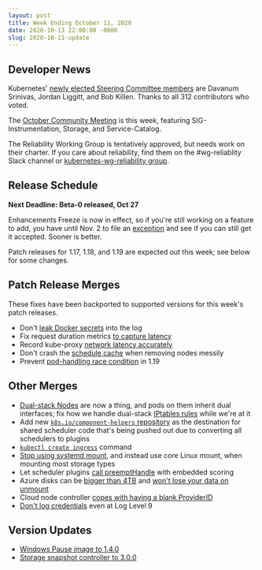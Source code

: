 ```yaml
---
layout: post
title: Week Ending October 11, 2020
date: 2020-10-13 22:00:00 -0000
slug: 2020-10-11-update
---
```


## Developer News

Kubernetes' [newly elected Steering Committee members](https://kubernetes.io/blog/2020/10/12/steering-committee-results-2020/) are Davanum Srinivas, Jordan Liggitt, and Bob Killen. Thanks to all 312 contributors who voted.

The [October Community Meeting](https://groups.google.com/g/kubernetes-dev/c/x1xr7bSuzv8) is this week, featuring SIG-Instrumentation, Storage, and Service-Catalog.

The Reliability Working Group is tentatively approved, but needs work on their charter.  If you care about reliability, find them on the #wg-reliablity Slack channel or [kubernetes-wg-reliability group](https://groups.google.com/g/kubernetes-wg-reliability).

## Release Schedule

**Next Deadline: Beta-0 released, Oct 27**

Enhancements Freeze is now in effect, so if you're still working on a feature to add, you have until Nov. 2 to file an [exception](https://github.com/kubernetes/sig-release/blob/master/releases/EXCEPTIONS.md) and see if you can still get it accepted.  Sooner is better.

Patch releases for 1.17, 1.18, and 1.19 are expected out this week; see below for some changes.


## Patch Release Merges

These fixes have been backported to supported versions for this week's patch releases.

* Don't [leak Docker secrets](https://github.com/kubernetes/kubernetes/pull/95348) into the log
* Fix request duration metrics [to capture latency](https://github.com/kubernetes/kubernetes/pull/95376)
* Record kube-proxy [network latency accurately](https://github.com/kubernetes/kubernetes/pull/95363)
* Don't crash the [schedule cache](https://github.com/kubernetes/kubernetes/pull/95154) when removing nodes messily
* Prevent [pod-handling race condition](https://github.com/kubernetes/kubernetes/pull/94774) in 1.19


## Other Merges

* [Dual-stack Nodes](https://github.com/kubernetes/kubernetes/pull/95239) are now a thing, and pods on them inherit dual interfaces; fix how we handle dual-stack [IPtables rules](https://github.com/kubernetes/kubernetes/pull/94474) while we're at it
* Add new [`k8s.io/component-helpers` repository](https://github.com/kubernetes/kubernetes/pull/92507) as the destination for shared scheduler code that's being pushed out due to converting all schedulers to plugins
* [`kubectl create ingress`](https://github.com/kubernetes/kubernetes/pull/78153) command
* [Stop using systemd mount](https://github.com/kubernetes/kubernetes/pull/94916), and instead use core Linux mount, when mounting most storage types
* Let scheduler plugins [call preemptHandle](https://github.com/kubernetes/kubernetes/pull/92507) with embedded scoring
* Azure disks can be [bigger than 4TB](https://github.com/kubernetes/kubernetes/pull/95463) and [won't lose your data on unmount](https://github.com/kubernetes/kubernetes/pull/95456)
* Cloud node controller [copes with having a blank ProviderID](https://github.com/kubernetes/kubernetes/pull/95342)
* [Don't log credentials](https://github.com/kubernetes/kubernetes/pull/95316) even at Log Level 9

## Version Updates

* [Windows Pause image to 1.4.0](https://github.com/kubernetes/kubernetes/pull/95419)
* [Storage snapshot controller to 3.0.0](https://github.com/kubernetes/kubernetes/pull/95412)
